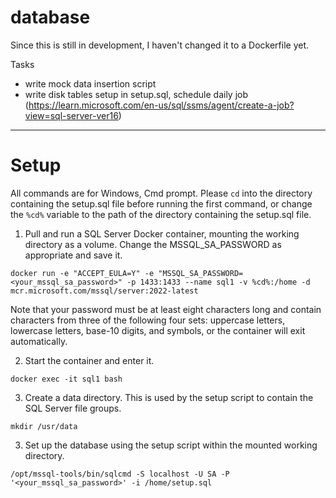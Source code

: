 # database

Since this is still in development, I haven't changed it to a Dockerfile yet.

Tasks
- write mock data insertion script
- write disk tables setup in setup.sql, schedule daily job (https://learn.microsoft.com/en-us/sql/ssms/agent/create-a-job?view=sql-server-ver16)

---
# Setup

All commands are for Windows, Cmd prompt. Please `cd` into the directory containing the setup.sql file before running the first command, or change the `%cd%` variable to the path of the directory containing the setup.sql file.

1. Pull and run a SQL Server Docker container, mounting the working directory as a volume. Change the MSSQL_SA_PASSWORD as appropriate and save it. 

`docker run -e "ACCEPT_EULA=Y" -e "MSSQL_SA_PASSWORD=<your_mssql_sa_password>" -p 1433:1433 --name sql1 -v %cd%:/home -d mcr.microsoft.com/mssql/server:2022-latest`

Note that your password must be at least eight characters long and contain characters from three of the following four sets: uppercase letters, lowercase letters, base-10 digits, and symbols, or the container will exit automatically.

2. Start the container and enter it.

`docker exec -it sql1 bash`

3. Create a data directory. This is used by the setup script to contain the SQL Server file groups.

`mkdir /usr/data`

3. Set up the database using the setup script within the mounted working directory.

`/opt/mssql-tools/bin/sqlcmd -S localhost -U SA -P '<your_mssql_sa_password>' -i /home/setup.sql`